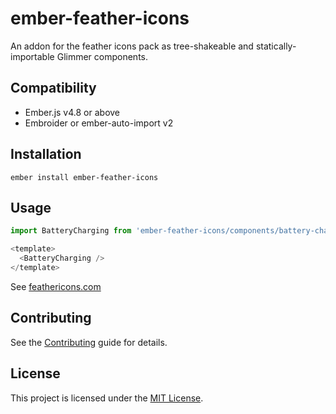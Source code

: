# ember-feather-icons

An addon for the feather icons pack as tree-shakeable and statically-importable Glimmer components.

## Compatibility

- Ember.js v4.8 or above
- Embroider or ember-auto-import v2

## Installation

```
ember install ember-feather-icons
```

## Usage

```js
import BatteryCharging from 'ember-feather-icons/components/battery-charging';

<template>
  <BatteryCharging />
</template>
```

See [feathericons.com](https://feathericons.com/)

## Contributing

See the [Contributing](CONTRIBUTING.md) guide for details.

## License

This project is licensed under the [MIT License](LICENSE.md).
